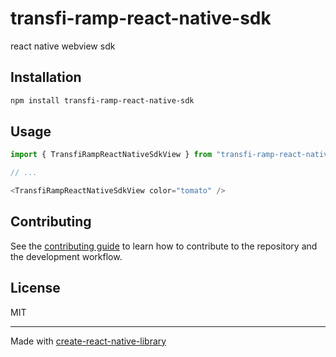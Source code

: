 # transfi-ramp-react-native-sdk

react native webview sdk 

## Installation

```sh
npm install transfi-ramp-react-native-sdk
```

## Usage

```js
import { TransfiRampReactNativeSdkView } from "transfi-ramp-react-native-sdk";

// ...

<TransfiRampReactNativeSdkView color="tomato" />
```

## Contributing

See the [contributing guide](CONTRIBUTING.md) to learn how to contribute to the repository and the development workflow.

## License

MIT

---

Made with [create-react-native-library](https://github.com/callstack/react-native-builder-bob)
